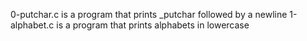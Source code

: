0-putchar.c is a program that prints _putchar followed by a newline
1-alphabet.c is a program that prints alphabets in lowercase

